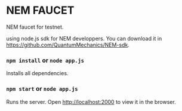 
# NEM FAUCET


NEM faucet for testnet. 


using node.js sdk for NEM developpers. You can download it in https://github.com/QuantumMechanics/NEM-sdk.




### `npm install` or `node app.js` 
Installs all dependencies.<br>

### `npm start` or `node app.js` 

Runs the server.
Open [http://localhost:2000](http://localhost:2000) to view it in the browser.

